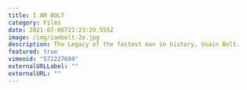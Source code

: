 ```yaml
---
title: I AM BOLT
category: Films
date: 2021-07-06T21:23:29.555Z
image: /img/iambolt-2x.jpg
description: The Legacy of the fastest man in history, Usain Bolt.
featured: true
vimeoid: "572227609"
externalURLLabel: ""
externalURL: ""
---
```

